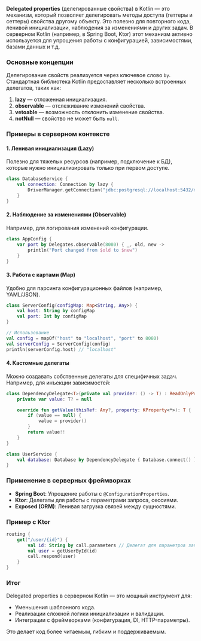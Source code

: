**Delegated properties** (делегированные свойства) в Kotlin — это механизм, который позволяет делегировать методы доступа (геттеры и сеттеры) свойства другому объекту. Это полезно для повторного кода, ленивой инициализации, наблюдения за изменениями и других задач. В серверном Kotlin (например, в Spring Boot, Ktor) этот механизм активно используется для упрощения работы с конфигурацией, зависимостями, базами данных и т.д.

### Основные концепции
Делегирование свойств реализуется через ключевое слово `by`. Стандартная библиотека Kotlin предоставляет несколько встроенных делегатов, таких как:
1. **lazy** — отложенная инициализация.
2. **observable** — отслеживание изменений свойства.
3. **vetoable** — возможность отклонить изменение свойства.
4. **notNull** — свойство не может быть `null`.

### Примеры в серверном контексте

#### 1. Ленивая инициализация (Lazy)
Полезно для тяжелых ресурсов (например, подключение к БД), которые нужно инициализировать только при первом доступе.
```kotlin
class DatabaseService {
    val connection: Connection by lazy {
        DriverManager.getConnection("jdbc:postgresql://localhost:5432/mydb")
    }
}
```

#### 2. Наблюдение за изменениями (Observable)
Например, для логирования изменений конфигурации.
```kotlin
class AppConfig {
    var port by Delegates.observable(8080) { _, old, new ->
        println("Port changed from $old to $new")
    }
}
```

#### 3. Работа с картами (Map)
Удобно для парсинга конфигурационных файлов (например, YAML/JSON).
```kotlin
class ServerConfig(configMap: Map<String, Any>) {
    val host: String by configMap
    val port: Int by configMap
}

// Использование
val config = mapOf("host" to "localhost", "port" to 8080)
val serverConfig = ServerConfig(config)
println(serverConfig.host) // "localhost"
```

#### 4. Кастомные делегаты
Можно создавать собственные делегаты для специфичных задач. Например, для инъекции зависимостей:
```kotlin
class DependencyDelegate<T>(private val provider: () -> T) : ReadOnlyProperty<Any?, T> {
    private var value: T? = null

    override fun getValue(thisRef: Any?, property: KProperty<*>): T {
        if (value == null) {
            value = provider()
        }
        return value!!
    }
}

class UserService {
    val database: Database by DependencyDelegate { Database.connect() }
}
```

### Применение в серверных фреймворках
- **Spring Boot**: Упрощение работы с `@ConfigurationProperties`.
- **Ktor**: Делегаты для работы с параметрами запроса, сессиями.
- **Exposed (ORM)**: Ленивая загрузка связей между сущностями.

### Пример с Ktor
```kotlin
routing {
    get("/user/{id}") {
        val id: String by call.parameters // Делегат для параметров запроса
        val user = getUserById(id)
        call.respond(user)
    }
}
```

### Итог
Delegated properties в серверном Kotlin — это мощный инструмент для:
- Уменьшения шаблонного кода.
- Реализации сложной логики инициализации и валидации.
- Интеграции с фреймворками (конфигурация, DI, HTTP-параметры).

Это делает код более читаемым, гибким и поддерживаемым.